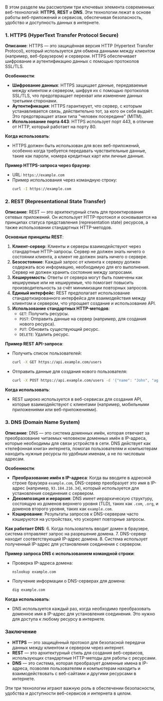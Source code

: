 В этом разделе мы рассмотрим три ключевых элемента современных веб-технологий: **HTTPS**, **REST** и **DNS**. Эти технологии лежат в основе работы веб-приложений и сервисов, обеспечивая безопасность, удобство и доступность данных в интернете.

### 1. HTTPS (HyperText Transfer Protocol Secure)

**Описание**: HTTPS — это защищённая версия HTTP (Hypertext Transfer Protocol), который используется для обмена данными между клиентом (например, веб-браузером) и сервером. HTTPS обеспечивает шифрование и аутентификацию данных с помощью протоколов SSL/TLS.

**Особенности**:
- **Шифрование данных**: HTTPS защищает данные, передаваемые между клиентом и сервером, шифруя их с помощью протоколов SSL/TLS, что предотвращает перехват или изменение данных третьими сторонами.
- **Аутентификация**: HTTPS гарантирует, что сервер, с которым устанавливается связь, действительно тот, за кого он себя выдаёт. Это предотвращает атаки типа "человек посередине" (MITM).
- **Использование порта 443**: HTTPS использует порт 443, в отличие от HTTP, который работает на порту 80.
  
**Когда использовать**:
- HTTPS должен быть использован для всех веб-приложений, особенно когда требуется передавать чувствительные данные, такие как пароли, номера кредитных карт или личные данные.

**Пример HTTPS-запроса через браузер**:
- URL: `https://example.com`
- Пример использования через командную строку:
  ```bash
  curl -I https://example.com
  ```

### 2. REST (Representational State Transfer)

**Описание**: REST — это архитектурный стиль для проектирования сетевых приложений. Он использует HTTP-протокол и основывается на принципах статуса представления (representation state) ресурсов, а также использовании стандартных HTTP-методов.

**Основные принципы REST**:
1. **Клиент-сервер**: Клиенты и серверы взаимодействуют через стандартные HTTP-запросы. Сервер не должен знать ничего о состоянии клиента, а клиент не должен знать ничего о сервере.
2. **Безсостояние**: Каждый запрос от клиента к серверу должен содержать всю информацию, необходимую для его выполнения. Сервер не должен хранить состояние между запросами.
3. **Кешируемость**: Ответы от сервера могут быть помечены как кешируемые или не кешируемые, что помогает повысить производительность за счёт минимизации повторных запросов.
4. **Единый интерфейс**: REST предполагает использование стандартизированного интерфейса для взаимодействия между клиентом и сервером, что упрощает создание и использование API.
5. **Использование стандартных HTTP-методов**:
   - `GET`: Получить ресурсы.
   - `POST`: Отправить данные на сервер (например, для создания нового ресурса).
   - `PUT`: Обновить существующий ресурс.
   - `DELETE`: Удалить ресурс.

**Пример REST API-запроса**:
- Получить список пользователей:
  ```bash
  curl -X GET https://api.example.com/users
  ```
- Отправить данные для создания нового пользователя:
  ```bash
  curl -X POST https://api.example.com/users -d '{"name": "John", "age": 30}'
  ```

**Когда использовать**:
- REST широко используется в веб-сервисах для создания API, которые взаимодействуют с клиентами (например, мобильными приложениями или веб-приложениями).

### 3. DNS (Domain Name System)

**Описание**: DNS — это система доменных имён, которая отвечает за преобразование читаемых человеком доменных имён в IP-адреса, которые необходимы для связи устройств в сети. DNS действует как «телефонная книга» интернета, помогая пользователям и компьютерам находить нужные ресурсы по удобным именам, а не по числовым адресам.

**Особенности**:
- **Преобразование имён в IP-адреса**: Когда вы вводите в адресной строке браузера `example.com`, DNS-сервер преобразует это имя в IP-адрес (например, `93.184.216.34`), который используется для установления соединения с сервером.
- **Декомпозиция и иерархия**: DNS имеет иерархическую структуру, состоящую из доменов верхнего уровня (TLD), таких как `.com`, `.org`, и доменов второго уровня, таких как `example.com`.
- **Кэширование**: Результаты запросов к DNS-серверам часто кэшируются на устройствах, что ускоряет повторные запросы.

**Как работает DNS**:
6. Когда пользователь вводит домен в браузере, система отправляет запрос на разрешение домена.
7. DNS-сервер находит соответствующий IP-адрес домена.
8. Система использует полученный IP-адрес для установления соединения с сервером.

**Пример запроса DNS с использованием командной строки**:
- Проверка IP-адреса домена:
  ```bash
  nslookup example.com
  ```
- Получение информации о DNS-серверах для домена:
  ```bash
  dig example.com
  ```

**Когда использовать**:
- DNS используется каждый раз, когда необходимо преобразовать доменное имя в IP-адрес для установления соединения. Это нужно для доступа к любому ресурсу в интернете.

### Заключение

- **HTTPS** — это защищённый протокол для безопасной передачи данных между клиентом и сервером через интернет.
- **REST** — это архитектурный стиль для создания веб-сервисов, использующих стандартные HTTP-методы для работы с ресурсами.
- **DNS** — это система, которая преобразует доменные имена в IP-адреса, позволяя пользователям и компьютерам находить и взаимодействовать с веб-сайтами и другими ресурсами в интернете.

Эти три технологии играют важную роль в обеспечении безопасности, удобства и доступности веб-сервисов и интернета в целом.
